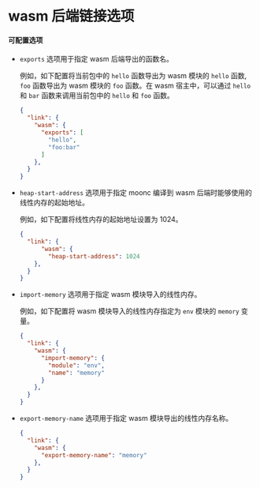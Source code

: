 # wasm 后端链接选项

#### 可配置选项

- `exports` 选项用于指定 wasm 后端导出的函数名。

  例如，如下配置将当前包中的 `hello` 函数导出为 wasm 模块的 `hello` 函数, `foo` 函数导出为 wasm 模块的 `foo` 函数。在 wasm 宿主中，可以通过 `hello` 和 `bar` 函数来调用当前包中的 `hello` 和 `foo` 函数。

  ```json
  {
    "link": {
      "wasm": {
        "exports": [
          "hello",
          "foo:bar"
        ]
      },
    }
  }
  ```

- `heap-start-address` 选项用于指定 moonc 编译到 wasm 后端时能够使用的线性内存的起始地址。

  例如，如下配置将线性内存的起始地址设置为 1024。

  ```json
  {
    "link": {
        "wasm": {
          "heap-start-address": 1024
      },
    }
  }
  ```

- `import-memory` 选项用于指定 wasm 模块导入的线性内存。

  例如，如下配置将 wasm 模块导入的线性内存指定为 `env` 模块的 `memory` 变量。

  ```json
  {
    "link": {
      "wasm": {
        "import-memory": {
          "module": "env",
          "name": "memory"
        }
      },
    }
  }
  ```

- `export-memory-name` 选项用于指定 wasm 模块导出的线性内存名称。

  ```json
  {
    "link": {
      "wasm": {
        "export-memory-name": "memory"
      },
    }
  }
  ```
